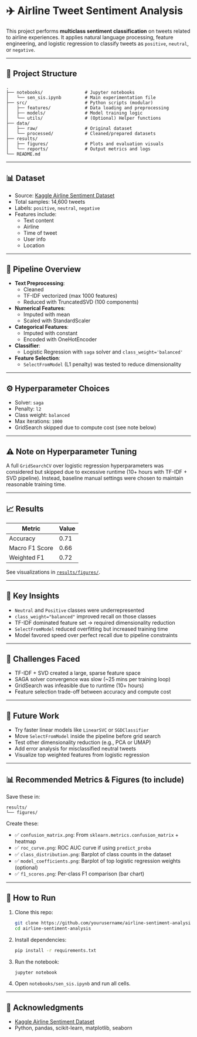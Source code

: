 # ✈️ Airline Tweet Sentiment Analysis

This project performs **multiclass sentiment classification** on tweets related to airline experiences. It applies natural language processing, feature engineering, and logistic regression to classify tweets as `positive`, `neutral`, or `negative`.

---

## 📂 Project Structure

```
.
├── notebooks/                # Jupyter notebooks
│   └── sen_sis.ipynb         # Main experimentation file
├── src/                      # Python scripts (modular)
│   ├── features/             # Data loading and preprocessing
│   ├── models/               # Model training logic
│   └── utils/                # (Optional) Helper functions
├── data/
│   ├── raw/                  # Original dataset
│   └── processed/            # Cleaned/prepared datasets
├── results/
│   ├── figures/              # Plots and evaluation visuals
│   └── reports/              # Output metrics and logs
└── README.md
```

---

## 📊 Dataset

- Source: [Kaggle Airline Sentiment Dataset](https://www.kaggle.com/datasets/crowdflower/twitter-airline-sentiment)
- Total samples: 14,600 tweets
- Labels: `positive`, `neutral`, `negative`
- Features include:
  - Text content
  - Airline
  - Time of tweet
  - User info
  - Location

---

## 🧪 Pipeline Overview

- **Text Preprocessing**: 
  - Cleaned
  - TF-IDF vectorized (max 1000 features)
  - Reduced with TruncatedSVD (100 components)
- **Numerical Features**:
  - Imputed with mean
  - Scaled with StandardScaler
- **Categorical Features**:
  - Imputed with constant
  - Encoded with OneHotEncoder
- **Classifier**:
  - Logistic Regression with `saga` solver and `class_weight='balanced'`
- **Feature Selection**:
  - `SelectFromModel` (L1 penalty) was tested to reduce dimensionality

---

## ⚙️ Hyperparameter Choices

- Solver: `saga`
- Penalty: `l2`
- Class weight: `balanced`
- Max iterations: `1000`
- GridSearch skipped due to compute cost (see note below)

---

## ⚠️ Note on Hyperparameter Tuning

A full `GridSearchCV` over logistic regression hyperparameters was considered but skipped due to excessive runtime (10+ hours with TF-IDF + SVD pipeline). Instead, baseline manual settings were chosen to maintain reasonable training time.

---

## 📈 Results

| Metric         | Value |
|----------------|-------|
| Accuracy       | 0.71  |
| Macro F1 Score | 0.66  |
| Weighted F1    | 0.72  |

See visualizations in [`results/figures/`](../../../../Downloads/results/figures).

---

## 🧠 Key Insights

- `Neutral` and `Positive` classes were underrepresented
- `class_weight="balanced"` improved recall on those classes
- TF-IDF dominated feature set → required dimensionality reduction
- `SelectFromModel` reduced overfitting but increased training time
- Model favored speed over perfect recall due to pipeline constraints

---

## 🐢 Challenges Faced

- TF-IDF + SVD created a large, sparse feature space
- SAGA solver convergence was slow (~25 mins per training loop)
- GridSearch was infeasible due to runtime (10+ hours)
- Feature selection trade-off between accuracy and compute cost

---

## 🔮 Future Work

- Try faster linear models like `LinearSVC` or `SGDClassifier`
- Move `SelectFromModel` inside the pipeline before grid search
- Test other dimensionality reduction (e.g., PCA or UMAP)
- Add error analysis for misclassified neutral tweets
- Visualize top weighted features from logistic regression

---

## 📊 Recommended Metrics & Figures (to include)

Save these in:
```
results/
└── figures/
```

Create these:

- ✅ `confusion_matrix.png`: From `sklearn.metrics.confusion_matrix` + heatmap
- ✅ `roc_curve.png`: ROC AUC curve if using `predict_proba`
- ✅ `class_distribution.png`: Barplot of class counts in the dataset
- ✅ `model_coefficients.png`: Barplot of top logistic regression weights (optional)
- ✅ `f1_scores.png`: Per-class F1 comparison (bar chart)

---

## 🚀 How to Run

1. Clone this repo:
   ```bash
   git clone https://github.com/yourusername/airline-sentiment-analysis.git
   cd airline-sentiment-analysis
   ```

2. Install dependencies:
   ```bash
   pip install -r requirements.txt
   ```

3. Run the notebook:
   ```bash
   jupyter notebook
   ```

4. Open `notebooks/sen_sis.ipynb` and run all cells.

---

## 📁 Acknowledgments

- [Kaggle Airline Sentiment Dataset](https://www.kaggle.com/datasets/crowdflower/twitter-airline-sentiment)
- Python, pandas, scikit-learn, matplotlib, seaborn
